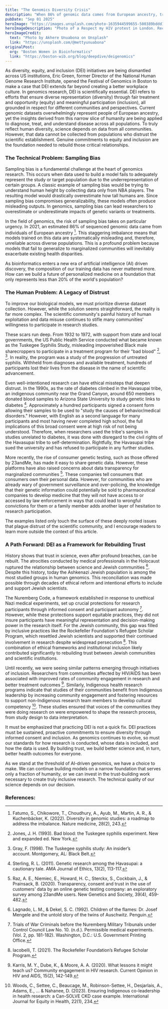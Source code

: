 ```yaml
---
title: "The Genomics Diversity Crisis"
description: "When 86% of genomic data comes from European ancestry, treatments built on this data will inevitably fail marginalized communities."
pubDate: "Sep 01 2025"
heroImage: "https://images.unsplash.com/photo-1635944599655-500389bddd1e?q=80&w=1170&auto=format&fit=crop&ixlib=rb-4.1.0&ixid=M3wxMjA3fDB8MHxwaG90by1wYWdlfHx8fGVufDB8fHx8fA%3D%3D"
heroImageDescription: "Photo of a Respect my HIV protest in London. Recent studies on HIV included scientists from communities affected by HIV as an effort to improve ethical standards of this research."
heroImageCredit:
  text: "Photo by Akhere Unuabona on Unsplash"
  link: "https://unsplash.com/@mettyunuabona"
originalPost:
  org: "Boston Women in Bioinformatics"
  link: "https://boston-wib.org/blog/deepdive/deigenomics"
---
```


As diversity, equity, and inclusion (DEI) initiatives are being dismantled across US institutions, Eric Green, former Director of the National Human Genome Research Institute, opened the Festival of Genomics in Boston to make a case that DEI extends far beyond creating a better workplace culture. In genomics research, DEI is scientifically essential. DEI refers to efforts that ensure diverse representation (diversity) through fair treatment and opportunity (equity) and meaningful participation (inclusion), all grounded in respect for different communities and perspectives. Current genomic datasets overwhelmingly represent people of European ancestry, yet the insights derived from this narrow slice of humanity are being applied to diagnose, treat, and understand disease across all populations. To truly reflect human diversity, science depends on data from all communities. However, that data cannot be collected from populations who distrust the scientific establishment. Genuine commitments to equity and inclusion are the foundation needed to rebuild those critical relationships.

### The Technical Problem: Sampling Bias

Sampling bias is a fundamental challenge at the heart of genomics research. This occurs when data used to build a model fails to adequately represent the study or target population due to the underrepresentation of certain groups. A classic example of sampling bias would be trying to understand human height by collecting data only from NBA players. The resulting model would drastically overestimate how tall humans are. Since sampling bias compromises generalizability, these models often produce misleading outputs. In genomics, sampling bias can lead researchers to overestimate or underestimate impacts of genetic variants or treatments.

In the field of genomics, the risk of sampling bias takes on particular urgency. In 2021, an estimated 86% of sequenced genomic data came from individuals of European ancestry [^1]. This staggering imbalance means that models trained on this data are systematically misleading and, therefore, unreliable across diverse populations. This is a profound problem because models that fail to generalize to marginalized communities will inevitably exacerbate existing health disparities.

As bioinformatics enters a new era of artificial intelligence (AI) driven discovery, the composition of our training data has never mattered more. How can we build a future of personalized medicine on a foundation that only represents less than 20% of the world's population?

### The Human Problem: A Legacy of Distrust

To improve our biological models, we must prioritize diverse dataset collection. However, while the solution seems straightforward, the reality is far more complex. The scientific community's painful history of human exploitation and data misuse continues to stifle many communities' willingness to participate in research studies.

These scars run deep. From 1932 to 1972, with support from state and local governments, the US Public Health Service conducted what became known as the Tuskegee Syphilis Study, misleading impoverished Black male sharecroppers to participate in a treatment program for their "bad blood" [^2], [^3]. In reality, the program was a study of the progression of untreated syphilis. Withheld from diagnoses and available treatment, hundreds of participants lost their lives from the disease in the name of scientific advancement.

Even well-intentioned research can have ethical missteps that deepen distrust. In the 1990s, as the rate of diabetes climbed in the Havasupai tribe, an indigenous community near the Grand Canyon, around 650 members donated blood samples to Arizona State University to study genetic links to diabetes [^4]. Approximately a hundred participants signed a consent form allowing their samples to be used to "study the causes of behavior/medical disorders." However, with English as a second language for many participants and most having never completed high school, the full implications of this broad consent were at high risk of not being understood. Therefore, when researchers used the tribe's samples in studies unrelated to diabetes, it was done with disregard to the civil rights of the Havasupai tribe to self-determination. Rightfully, the Havasupai tribe sued the university and has refused to participate in any further studies.

More recently, the rise of consumer genetic testing, such as those offered by 23andMe, has made it easy to share genetic data. However, these platforms have also raised concerns about data transparency for marginalized communities [^5]. These companies tell consumers that consumers own their personal data. However, for communities who are already wary of government surveillance and over-policing, the knowledge that their genetic information could potentially be sold to pharmaceutical companies to develop medicine that they will not have access to or accessed by law enforcement in ways that could lead to wrongful convictions for them or a family member adds another layer of hesitation to research participation.

The examples listed only touch the surface of these deeply rooted issues that plague distrust of the scientific community, and I encourage readers to learn more outside the context of this article.

### A Path Forward: DEI as a Framework for Rebuilding Trust

History shows that trust in science, even after profound breaches, can be rebuilt. The atrocities conducted by medical professionals in the Holocaust ruptured the relationship between science and Jewish communities [^6]. Despite this history, today the Ashkenazi Jewish population is among the most studied groups in human genomics. This reconciliation was made possible through decades of ethical reform and intentional efforts to include and support Jewish scientists.

The Nuremberg Code, a framework established in response to unethical Nazi medical experiments, set up crucial protections for research participants through informed consent and participant autonomy [^7]. However, while these protections support equitable practices, they did not insure participants have meaningful representation and decision-making power in the research itself. For the Jewish community, this gap was filled by inclusive practices like the Rockefeller Foundation's Refugee Scholar Program, which resettled Jewish scientists and supported their continued involvement in research despite widespread persecution [^8]. This combination of ethical frameworks and institutional inclusion likely contributed significantly to rebuilding trust between Jewish communities and scientific institutions.

Until recently, we were seeing similar patterns emerging through initiatives of inclusion. Researchers from communities affected by HIV/AIDS has been associated with improved rates of community engagement in research and better treatment outcomes [^9]. Similarly, Indigenous health research programs indicate that studies of their communities benefit from Indigenous leadership by increasing community engagement and fostering resources to support non-Indigenous research team members to develop cultural competency [^10]. These studies ensured that voices of the communities they were doing research on were empowered to shape the research process, from study design to data interpretation.

It must be emphasized that practicing DEI is not a quick fix. DEI practices must be sustained, proactive commitments to ensure diversity through informed consent and inclusion. As genomics continues to evolve, so must our standards for how research is conducted, whose data is included, and how the data is used. By building trust, we build better science and, in turn, better health outcomes for everyone.

As we stand at the threshold of AI-driven genomics, we have a choice to make. We can continue building models on a narrow foundation that serves only a fraction of humanity, or we can invest in the trust-building work necessary to create truly inclusive research. The technical quality of our science depends on our decision.

### References:

[^1]: Fatumo, S., Chikowore, T., Choudhury, A., Ayub, M., Martin, A. R., & Kuchenbäcker, K. (2022). Diversity in genomic studies: a roadmap to address the imbalance. Nature medicine, 28(2), 243.
[^2]: Jones, J. H. (1993). Bad blood: the Tuskegee syphilis experiment. New and expanded ed. New York.
[^3]: Gray, F. (1998). The Tuskegee syphilis study: An insider’s account. Montgomery, AL: Black Belt.
[^4]: Sterling, R. L. (2011). Genetic research among the Havasupai: a cautionary tale. AMA Journal of Ethics, 13(2), 113-117.
[^5]: Raz, A. E., Niemiec, E., Howard, H. C., Sterckx, S., Cockbain, J., & Prainsack, B. (2020). Transparency, consent and trust in the use of customers' data by an online genetic testing company: an exploratory survey among 23andMe users. New Genetics and Society, 39(4), 459-482.
[^6]: Lagnado, L. M., & Dekel, S. C. (1992). Children of the flames: Dr. Josef Mengele and the untold story of the twins of Auschwitz. Penguin.
[^7]: Trials of War Criminals before the Nuremberg Military Tribunals under Control Council Law No. 10. (n.d.). Permissible medical experiments. (Vol. 2, pp. 181-182). Washington, D.C.: U.S. Government Printing Office.
[^8]: Iacobelli, T. (2021). The Rockefeller Foundation’s Refugee Scholar Program.
[^9]: Karris, M. Y., Dube, K., & Moore, A. A. (2020). What lessons it might teach us? Community engagement in HIV research. Current Opinion in HIV and AIDS, 15(2), 142-149.
[^10]: Woods, C., Settee, C., Beaucage, M., Robinson-Settee, H., Desjarlais, A., Adams, E., ... & Nahanee, D. (2023). Ensuring Indigenous co-leadership in health research: a Can-SOLVE CKD case example. International Journal for Equity in Health, 22(1), 234.
